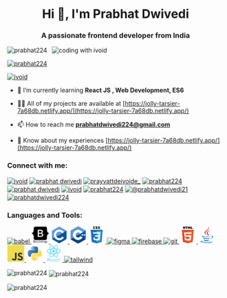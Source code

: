 
<h1 align="center">Hi 👋, I'm Prabhat Dwivedi</h1>
<h3 align="center">A passionate frontend developer from India</h3>
<img align="right" alt="coding with ivoid" width="400" src="https://media.tenor.com/NOYF3f82b_gAAAAC/programmer.gif">

<p align="left"> <img src="https://komarev.com/ghpvc/?username=prabhat224&label=Profile%20views&color=0e75b6&style=flat" alt="prabhat224" /> </p>

<p align="left"> <a href="https://github.com/ryo-ma/github-profile-trophy"><img src="https://github-profile-trophy.vercel.app/?username=prabhat224" alt="prabhat224" /></a> </p>

<p align="left"> <a href="https://twitter.com/ivoid" target="blank"><img src="https://img.shields.io/twitter/follow/ivoid?logo=twitter&style=for-the-badge" alt="ivoid" /></a> </p>

- 🌱 I’m currently learning **React JS , Web Development, ES6**

- 👨‍💻 All of my projects are available at [https://jolly-tarsier-7a68db.netlify.app/](https://jolly-tarsier-7a68db.netlify.app/)

- 📫 How to reach me **prabhatdwivedi224@gmail.com**

- 📄 Know about my experiences [https://jolly-tarsier-7a68db.netlify.app/](https://jolly-tarsier-7a68db.netlify.app/)

<h3 align="left">Connect with me:</h3>
<p align="left">
<a href="https://twitter.com/ivoid" target="blank"><img align="center" src="https://raw.githubusercontent.com/rahuldkjain/github-profile-readme-generator/master/src/images/icons/Social/twitter.svg" alt="ivoid" height="30" width="40" /></a>
<a href="https://linkedin.com/in/prabhat dwivedi" target="blank"><img align="center" src="https://raw.githubusercontent.com/rahuldkjain/github-profile-readme-generator/master/src/images/icons/Social/linked-in-alt.svg" alt="prabhat dwivedi" height="30" width="40" /></a>
<a href="https://instagram.com/prayvattdeivoide_" target="blank"><img align="center" src="https://raw.githubusercontent.com/rahuldkjain/github-profile-readme-generator/master/src/images/icons/Social/instagram.svg" alt="prayvattdeivoide_" height="30" width="40" /></a>
<a href="https://www.codechef.com/users/prabhat224" target="blank"><img align="center" src="https://cdn.jsdelivr.net/npm/simple-icons@3.1.0/icons/codechef.svg" alt="prabhat224" height="30" width="40" /></a>
<a href="https://www.hackerrank.com/prabhat dwivedi" target="blank"><img align="center" src="https://raw.githubusercontent.com/rahuldkjain/github-profile-readme-generator/master/src/images/icons/Social/hackerrank.svg" alt="prabhat dwivedi" height="30" width="40" /></a>
<a href="https://codeforces.com/profile/ivoid" target="blank"><img align="center" src="https://raw.githubusercontent.com/rahuldkjain/github-profile-readme-generator/master/src/images/icons/Social/codeforces.svg" alt="ivoid" height="30" width="40" /></a>
<a href="https://www.leetcode.com/prabhat224" target="blank"><img align="center" src="https://raw.githubusercontent.com/rahuldkjain/github-profile-readme-generator/master/src/images/icons/Social/leet-code.svg" alt="prabhat224" height="30" width="40" /></a>
<a href="https://www.hackerearth.com/@prabhatdwivedi21" target="blank"><img align="center" src="https://raw.githubusercontent.com/rahuldkjain/github-profile-readme-generator/master/src/images/icons/Social/hackerearth.svg" alt="@prabhatdwivedi21" height="30" width="40" /></a>
<a href="https://auth.geeksforgeeks.org/user/prabhatdwivedi224" target="blank"><img align="center" src="https://raw.githubusercontent.com/rahuldkjain/github-profile-readme-generator/master/src/images/icons/Social/geeks-for-geeks.svg" alt="prabhatdwivedi224" height="30" width="40" /></a>
</p>

<h3 align="left">Languages and Tools:</h3>
<p align="left"> <a href="https://babeljs.io/" target="_blank" rel="noreferrer"> <img src="https://www.vectorlogo.zone/logos/babeljs/babeljs-icon.svg" alt="babel" width="40" height="40"/> </a> <a href="https://getbootstrap.com" target="_blank" rel="noreferrer"> <img src="https://raw.githubusercontent.com/devicons/devicon/master/icons/bootstrap/bootstrap-plain-wordmark.svg" alt="bootstrap" width="40" height="40"/> </a> <a href="https://www.cprogramming.com/" target="_blank" rel="noreferrer"> <img src="https://raw.githubusercontent.com/devicons/devicon/master/icons/c/c-original.svg" alt="c" width="40" height="40"/> </a> <a href="https://www.w3schools.com/cpp/" target="_blank" rel="noreferrer"> <img src="https://raw.githubusercontent.com/devicons/devicon/master/icons/cplusplus/cplusplus-original.svg" alt="cplusplus" width="40" height="40"/> </a> <a href="https://www.w3schools.com/css/" target="_blank" rel="noreferrer"> <img src="https://raw.githubusercontent.com/devicons/devicon/master/icons/css3/css3-original-wordmark.svg" alt="css3" width="40" height="40"/> </a> <a href="https://www.figma.com/" target="_blank" rel="noreferrer"> <img src="https://www.vectorlogo.zone/logos/figma/figma-icon.svg" alt="figma" width="40" height="40"/> </a> <a href="https://firebase.google.com/" target="_blank" rel="noreferrer"> <img src="https://www.vectorlogo.zone/logos/firebase/firebase-icon.svg" alt="firebase" width="40" height="40"/> </a> <a href="https://git-scm.com/" target="_blank" rel="noreferrer"> <img src="https://www.vectorlogo.zone/logos/git-scm/git-scm-icon.svg" alt="git" width="40" height="40"/> </a> <a href="https://www.w3.org/html/" target="_blank" rel="noreferrer"> <img src="https://raw.githubusercontent.com/devicons/devicon/master/icons/html5/html5-original-wordmark.svg" alt="html5" width="40" height="40"/> </a> <a href="https://www.java.com" target="_blank" rel="noreferrer"> <img src="https://raw.githubusercontent.com/devicons/devicon/master/icons/java/java-original.svg" alt="java" width="40" height="40"/> </a> <a href="https://developer.mozilla.org/en-US/docs/Web/JavaScript" target="_blank" rel="noreferrer"> <img src="https://raw.githubusercontent.com/devicons/devicon/master/icons/javascript/javascript-original.svg" alt="javascript" width="40" height="40"/> </a> <a href="https://www.python.org" target="_blank" rel="noreferrer"> <img src="https://raw.githubusercontent.com/devicons/devicon/master/icons/python/python-original.svg" alt="python" width="40" height="40"/> </a> <a href="https://reactjs.org/" target="_blank" rel="noreferrer"> <img src="https://raw.githubusercontent.com/devicons/devicon/master/icons/react/react-original-wordmark.svg" alt="react" width="40" height="40"/> </a> <a href="https://tailwindcss.com/" target="_blank" rel="noreferrer"> <img src="https://www.vectorlogo.zone/logos/tailwindcss/tailwindcss-icon.svg" alt="tailwind" width="40" height="40"/> </a> </p>

<p><img align="left" src="https://github-readme-stats.vercel.app/api/top-langs?username=prabhat224&show_icons=true&locale=en&layout=compact" alt="prabhat224" /></p>

<p>&nbsp;<img align="center" src="https://github-readme-stats.vercel.app/api?username=prabhat224&show_icons=true&locale=en" alt="prabhat224" /></p>

<p><img align="center" src="https://github-readme-streak-stats.herokuapp.com/?user=prabhat224&" alt="prabhat224" /></p>
